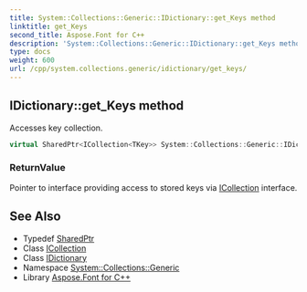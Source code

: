 ```yaml
---
title: System::Collections::Generic::IDictionary::get_Keys method
linktitle: get_Keys
second_title: Aspose.Font for C++
description: 'System::Collections::Generic::IDictionary::get_Keys method. Accesses key collection in C++.'
type: docs
weight: 600
url: /cpp/system.collections.generic/idictionary/get_keys/
---
```

## IDictionary::get_Keys method


Accesses key collection.

```cpp
virtual SharedPtr<ICollection<TKey>> System::Collections::Generic::IDictionary<TKey, TValue>::get_Keys() const
```


### ReturnValue

Pointer to interface providing access to stored keys via [ICollection](../../icollection/) interface.

## See Also

* Typedef [SharedPtr](../../../system/sharedptr/)
* Class [ICollection](../../icollection/)
* Class [IDictionary](../)
* Namespace [System::Collections::Generic](../../)
* Library [Aspose.Font for C++](../../../)
